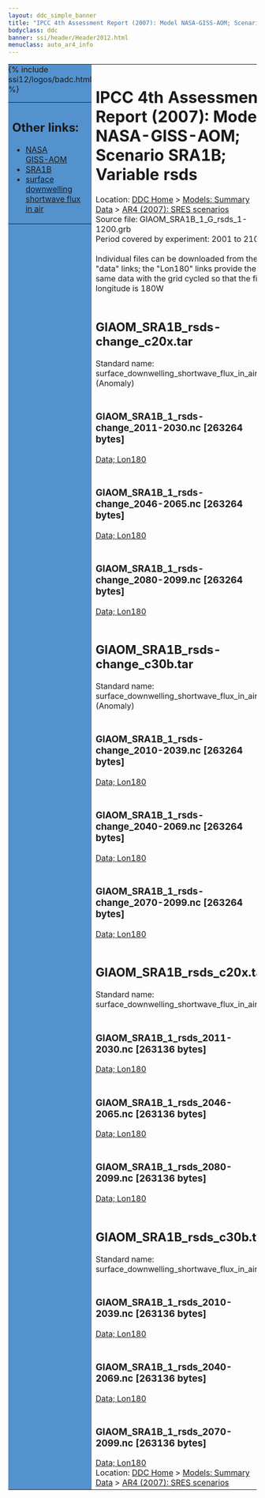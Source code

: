 ```yaml
---
layout: ddc_simple_banner
title: "IPCC 4th Assessment Report (2007): Model NASA-GISS-AOM; Scenario SRA1B; Variable rsds"
bodyclass: ddc
banner: ssi/header/Header2012.html
menuclass: auto_ar4_info
---
```



<table width="100%" border="0" cellspacing="0" cellpadding="0" style="border-collapse: collapse;">
<tr style="margin:0;padding:0;border:0;">
<td style="margin:0;padding:0;border:0;height:1pt;width:150pt;background:#5492CD;" valign="top" >

<div id="lh-col2" class="auto_ar4_info">
<table class="menumain" bgcolor="#5492CD" cellspacing="0" width="100%" border="0">
<tr><td>
<h2> Other links:</h2>
<ul>
<li><a href="/auto/ar4/model-NASA-GISS-AOM.html">NASA<br/>GISS-AOM</a></li>
<li><a href="/auto/ar4/scenario-SRA1B.html">SRA1B</a></li>
<li><a href="/auto/ar4/var-surface_downwelling_shortwave_flux_in_air.html">surface downwelling<br/> shortwave flux in air</a></li>
</ul>
</td></tr>
{% include ssi12/logos/badc.html %}
</table>
</div>
</td>
<td><h1>IPCC 4th Assessment Report (2007): Model NASA-GISS-AOM; Scenario SRA1B; Variable rsds</h1>

<!-- Breadcrumb1 -->
<div id="breadcrumb1" align="left">
Location: <a href="/index.html">DDC Home</a> > <a href="/sim/gcm_clim/">Models: Summary Data</a>
> <a href="/sim/gcm_clim/SRES_AR4/index.html">AR4 (2007): SRES scenarios</a>
</div>
<!-- End of Breadcrumb1 -->Source file: GIAOM_SRA1B_1_G_rsds_1-1200.grb
<br/>
Period covered by experiment: 2001 to 2100<br/>
<br/>Individual files can be downloaded from the "data" links; the "Lon180" links provide the same data
         with the grid cycled so that the first longitude is 180W<br/>
<br/><h2>GIAOM_SRA1B_rsds-change_c20x.tar</h2>
Standard name: surface_downwelling_shortwave_flux_in_air (Anomaly)<br>
<br/><h3>GIAOM_SRA1B_1_rsds-change_2011-2030.nc [263264 bytes]</h3>
<a href="http://apps.ipcc-data.org/cgi-bin/downl/ar4_nc/rsds/GIAOM_SRA1B_1_rsds-change_2011-2030.nc">Data; </a><a href="http://apps.ipcc-data.org/cgi-bin/downl/ar4_nc/rsds/GIAOM_SRA1B_1_rsds-change_2011-2030.cyto180.nc"> Lon180</a><br/>
<br/><h3>GIAOM_SRA1B_1_rsds-change_2046-2065.nc [263264 bytes]</h3>
<a href="http://apps.ipcc-data.org/cgi-bin/downl/ar4_nc/rsds/GIAOM_SRA1B_1_rsds-change_2046-2065.nc">Data; </a><a href="http://apps.ipcc-data.org/cgi-bin/downl/ar4_nc/rsds/GIAOM_SRA1B_1_rsds-change_2046-2065.cyto180.nc"> Lon180</a><br/>
<br/><h3>GIAOM_SRA1B_1_rsds-change_2080-2099.nc [263264 bytes]</h3>
<a href="http://apps.ipcc-data.org/cgi-bin/downl/ar4_nc/rsds/GIAOM_SRA1B_1_rsds-change_2080-2099.nc">Data; </a><a href="http://apps.ipcc-data.org/cgi-bin/downl/ar4_nc/rsds/GIAOM_SRA1B_1_rsds-change_2080-2099.cyto180.nc"> Lon180</a><br/>
<br/><h2>GIAOM_SRA1B_rsds-change_c30b.tar</h2>
Standard name: surface_downwelling_shortwave_flux_in_air (Anomaly)<br>
<br/><h3>GIAOM_SRA1B_1_rsds-change_2010-2039.nc [263264 bytes]</h3>
<a href="http://apps.ipcc-data.org/cgi-bin/downl/ar4_nc/rsds/GIAOM_SRA1B_1_rsds-change_2010-2039.nc">Data; </a><a href="http://apps.ipcc-data.org/cgi-bin/downl/ar4_nc/rsds/GIAOM_SRA1B_1_rsds-change_2010-2039.cyto180.nc"> Lon180</a><br/>
<br/><h3>GIAOM_SRA1B_1_rsds-change_2040-2069.nc [263264 bytes]</h3>
<a href="http://apps.ipcc-data.org/cgi-bin/downl/ar4_nc/rsds/GIAOM_SRA1B_1_rsds-change_2040-2069.nc">Data; </a><a href="http://apps.ipcc-data.org/cgi-bin/downl/ar4_nc/rsds/GIAOM_SRA1B_1_rsds-change_2040-2069.cyto180.nc"> Lon180</a><br/>
<br/><h3>GIAOM_SRA1B_1_rsds-change_2070-2099.nc [263264 bytes]</h3>
<a href="http://apps.ipcc-data.org/cgi-bin/downl/ar4_nc/rsds/GIAOM_SRA1B_1_rsds-change_2070-2099.nc">Data; </a><a href="http://apps.ipcc-data.org/cgi-bin/downl/ar4_nc/rsds/GIAOM_SRA1B_1_rsds-change_2070-2099.cyto180.nc"> Lon180</a><br/>
<br/><h2>GIAOM_SRA1B_rsds_c20x.tar</h2>
Standard name: surface_downwelling_shortwave_flux_in_air<br>
<br/><h3>GIAOM_SRA1B_1_rsds_2011-2030.nc [263136 bytes]</h3>
<a href="http://apps.ipcc-data.org/cgi-bin/downl/ar4_nc/rsds/GIAOM_SRA1B_1_rsds_2011-2030.nc">Data; </a><a href="http://apps.ipcc-data.org/cgi-bin/downl/ar4_nc/rsds/GIAOM_SRA1B_1_rsds_2011-2030.cyto180.nc"> Lon180</a><br/>
<br/><h3>GIAOM_SRA1B_1_rsds_2046-2065.nc [263136 bytes]</h3>
<a href="http://apps.ipcc-data.org/cgi-bin/downl/ar4_nc/rsds/GIAOM_SRA1B_1_rsds_2046-2065.nc">Data; </a><a href="http://apps.ipcc-data.org/cgi-bin/downl/ar4_nc/rsds/GIAOM_SRA1B_1_rsds_2046-2065.cyto180.nc"> Lon180</a><br/>
<br/><h3>GIAOM_SRA1B_1_rsds_2080-2099.nc [263136 bytes]</h3>
<a href="http://apps.ipcc-data.org/cgi-bin/downl/ar4_nc/rsds/GIAOM_SRA1B_1_rsds_2080-2099.nc">Data; </a><a href="http://apps.ipcc-data.org/cgi-bin/downl/ar4_nc/rsds/GIAOM_SRA1B_1_rsds_2080-2099.cyto180.nc"> Lon180</a><br/>
<br/><h2>GIAOM_SRA1B_rsds_c30b.tar</h2>
Standard name: surface_downwelling_shortwave_flux_in_air<br>
<br/><h3>GIAOM_SRA1B_1_rsds_2010-2039.nc [263136 bytes]</h3>
<a href="http://apps.ipcc-data.org/cgi-bin/downl/ar4_nc/rsds/GIAOM_SRA1B_1_rsds_2010-2039.nc">Data; </a><a href="http://apps.ipcc-data.org/cgi-bin/downl/ar4_nc/rsds/GIAOM_SRA1B_1_rsds_2010-2039.cyto180.nc"> Lon180</a><br/>
<br/><h3>GIAOM_SRA1B_1_rsds_2040-2069.nc [263136 bytes]</h3>
<a href="http://apps.ipcc-data.org/cgi-bin/downl/ar4_nc/rsds/GIAOM_SRA1B_1_rsds_2040-2069.nc">Data; </a><a href="http://apps.ipcc-data.org/cgi-bin/downl/ar4_nc/rsds/GIAOM_SRA1B_1_rsds_2040-2069.cyto180.nc"> Lon180</a><br/>
<br/><h3>GIAOM_SRA1B_1_rsds_2070-2099.nc [263136 bytes]</h3>
<a href="http://apps.ipcc-data.org/cgi-bin/downl/ar4_nc/rsds/GIAOM_SRA1B_1_rsds_2070-2099.nc">Data; </a><a href="http://apps.ipcc-data.org/cgi-bin/downl/ar4_nc/rsds/GIAOM_SRA1B_1_rsds_2070-2099.cyto180.nc"> Lon180</a><br/>
<!-- Breadcrumb2 -->
<div id="breadcrumb2" align="left">
Location: <a href="/index.html">DDC Home</a> > <a href="/sim/gcm_clim/">Models: Summary Data</a>
> <a href="/sim/gcm_clim/SRES_AR4/index.html">AR4 (2007): SRES scenarios</a>
</div>
<!-- End of Breadcrumb2 --></td></tr></table>
